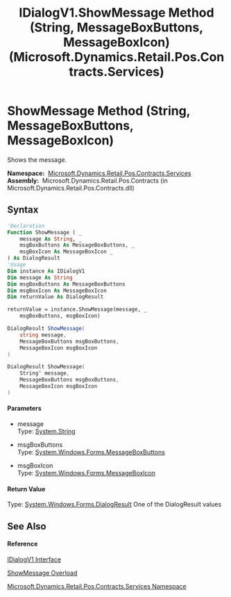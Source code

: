 ﻿---
title: IDialogV1.ShowMessage Method (String, MessageBoxButtons, MessageBoxIcon) (Microsoft.Dynamics.Retail.Pos.Contracts.Services)
TOCTitle: ShowMessage Method (String, MessageBoxButtons, MessageBoxIcon)
ms:assetid: M:Microsoft.Dynamics.Retail.Pos.Contracts.Services.IDialogV1.ShowMessage(System.String,System.Windows.Forms.MessageBoxButtons,System.Windows.Forms.MessageBoxIcon)
ms:mtpsurl: https://technet.microsoft.com/en-us/library/microsoft.dynamics.retail.pos.contracts.services.idialogv1.showmessage(v=AX.60)
ms:contentKeyID: 47344355
ms.date: 05/18/2015
mtps_version: v=AX.60
dev_langs:
- vb
- csharp
- c++
---

# ShowMessage Method (String, MessageBoxButtons, MessageBoxIcon)

Shows the message.

**Namespace:**  [Microsoft.Dynamics.Retail.Pos.Contracts.Services](microsoft-dynamics-retail-pos-contracts-services-namespace.md)  
**Assembly:**  Microsoft.Dynamics.Retail.Pos.Contracts (in Microsoft.Dynamics.Retail.Pos.Contracts.dll)

## Syntax

``` vb
'Declaration
Function ShowMessage ( _
    message As String, _
    msgBoxButtons As MessageBoxButtons, _
    msgBoxIcon As MessageBoxIcon _
) As DialogResult
'Usage
Dim instance As IDialogV1
Dim message As String
Dim msgBoxButtons As MessageBoxButtons
Dim msgBoxIcon As MessageBoxIcon
Dim returnValue As DialogResult

returnValue = instance.ShowMessage(message, _
    msgBoxButtons, msgBoxIcon)
```

``` csharp
DialogResult ShowMessage(
    string message,
    MessageBoxButtons msgBoxButtons,
    MessageBoxIcon msgBoxIcon
)
```

``` c++
DialogResult ShowMessage(
    String^ message, 
    MessageBoxButtons msgBoxButtons, 
    MessageBoxIcon msgBoxIcon
)
```

#### Parameters

  - message  
    Type: [System.String](https://technet.microsoft.com/en-us/library/s1wwdcbf\(v=ax.60\))  

<!-- end list -->

  - msgBoxButtons  
    Type: [System.Windows.Forms.MessageBoxButtons](https://technet.microsoft.com/en-us/library/a29zcz90\(v=ax.60\))  

<!-- end list -->

  - msgBoxIcon  
    Type: [System.Windows.Forms.MessageBoxIcon](https://technet.microsoft.com/en-us/library/bathdwt4\(v=ax.60\))  

#### Return Value

Type: [System.Windows.Forms.DialogResult](https://technet.microsoft.com/en-us/library/5ahe29t9\(v=ax.60\))  
One of the DialogResult values  

## See Also

#### Reference

[IDialogV1 Interface](idialogv1-interface-microsoft-dynamics-retail-pos-contracts-services.md)

[ShowMessage Overload](idialogv1-showmessage-method-microsoft-dynamics-retail-pos-contracts-services.md)

[Microsoft.Dynamics.Retail.Pos.Contracts.Services Namespace](microsoft-dynamics-retail-pos-contracts-services-namespace.md)

